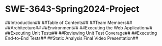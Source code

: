 # SWE-3643-Spring2024-Project

##Introduction##
##Table of Contents##
##Team Members##
##Architecture##
##Environment##
##Executing the Web Application##
##Executing Unit Tests##
##Reviewing Unit Test Coverage##
##Executing End-to-End Tests##
##Static Analysis Final Video Presentation##
